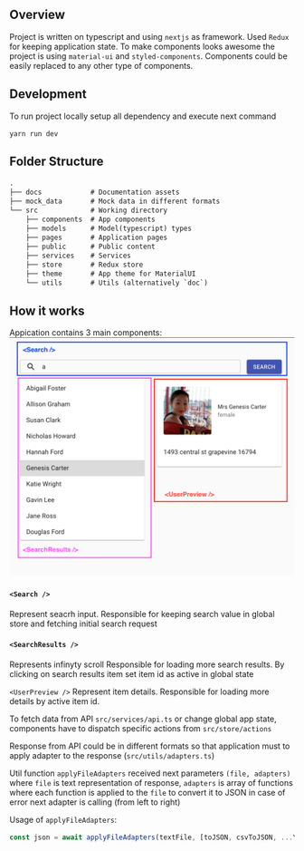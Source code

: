 ## Overview

Project is written on typescript and using `nextjs` as framework. Used `Redux` for keeping application state. To make components looks awesome the project is using `material-ui` and `styled-components`. Components could be easily replaced to any other type of components.

## Development

To run project locally setup all dependency and execute next command

```
yarn run dev
```

## Folder Structure

    .
    ├── docs            # Documentation assets
    ├── mock_data       # Mock data in different formats
    └── src             # Working directory
        ├── components  # App components
        ├── models      # Model(typescript) types
        ├── pages       # Application pages
        ├── public      # Public content
        ├── services    # Services
        ├── store       # Redux store
        ├── theme       # App theme for MaterialUI
        └── utils       # Utils (alternatively `doc`)

## How it works

Appication contains 3 main components:
![Alt text](docs/images/components.png)

#### `<Search />`

Represent seacrh input.
Responsible for keeping search value in global store and fetching initial search request

#### `<SearchResults />`

Represents infinyty scroll
Responsible for loading more search results. By clicking on search results item set item id as active in global state

`<UserPreview />`
Represent item details.
Responsible for loading more details by active item id.

To fetch data from API `src/services/api.ts` or change global app state, components have to dispatch specific actions from `src/store/actions`

Response from API could be in different formats so that application must to apply adapter to the response (`src/utils/adapters.ts`)

Util function `applyFileAdapters` received next parameters `(file, adapters)` where `file` is text representation of response, `adapters` is array of functions where each function is applied to the `file` to convert it to JSON in case of error next adapter is calling (from left to right)

Usage of `applyFileAdapters`:

```javascript
const json = await applyFileAdapters(textFile, [toJSON, csvToJSON, ...YourCustomAdapters])
```
